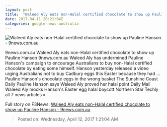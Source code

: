 ```yaml
---
layout: post
title:  "Waleed Aly eats non-Halal certified chocolate to show up Pauline Hanson - 9news.com.au"
date: 2017-04-11 20:21:04Z
categories: google-news-australia
---
```


![Waleed Aly eats non-Halal certified chocolate to show up Pauline Hanson - 9news.com.au](http://9network-vod-progressive.akamaized.net/media2/664969388001/2017/04/664969388001_5394215353001_5394217902001-vs.jpg)

9news.com.au Waleed Aly eats non-Halal certified chocolate to show up Pauline Hanson 9news.com.au Waleed Aly has undermined Pauline Hanson's campaign to encourage Australians to buy non-Halal certified chocolate by eating some himself. Hanson yesterday released a video urging Australians not to buy Cadbury eggs this Easter because they had ... Pauline Hanson's chocolate eggs in the wrong basket The Sunshine Coast Daily Pauline Hanson says Waleed Aly proved her halal point Daily Mail Waleed Aly mocks Hanson's Easter egg halal boycott Northern Star Techly all 7 news articles »


Full story on F3News: [Waleed Aly eats non-Halal certified chocolate to show up Pauline Hanson - 9news.com.au](http://www.f3nws.com/n/VbXhBG)

> Posted on: Wednesday, April 12, 2017 1:21:04 AM
